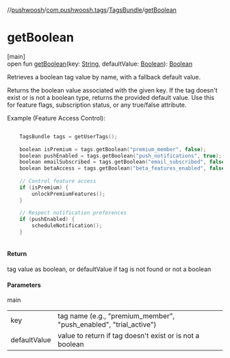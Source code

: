 //[pushwoosh](../../../index.md)/[com.pushwoosh.tags](../index.md)/[TagsBundle](index.md)/[getBoolean](get-boolean.md)

# getBoolean

[main]\
open fun [getBoolean](get-boolean.md)(key: [String](https://developer.android.com/reference/kotlin/java/lang/String.html), defaultValue: [Boolean](https://kotlinlang.org/api/latest/jvm/stdlib/kotlin-stdlib/kotlin/-boolean/index.html)): [Boolean](https://kotlinlang.org/api/latest/jvm/stdlib/kotlin-stdlib/kotlin/-boolean/index.html)

Retrieves a boolean tag value by name, with a fallback default value. 

 Returns the boolean value associated with the given key. If the tag doesn't exist or is not a boolean type, returns the provided default value. Use this for feature flags, subscription status, or any true/false attribute. 

Example (Feature Access Control):

```kotlin

	TagsBundle tags = getUserTags();
	
	boolean isPremium = tags.getBoolean("premium_member", false);
	boolean pushEnabled = tags.getBoolean("push_notifications", true);
	boolean emailSubscribed = tags.getBoolean("email_subscribed", false);
	boolean betaAccess = tags.getBoolean("beta_features_enabled", false);
	
	// Control feature access
	if (isPremium) {
	    unlockPremiumFeatures();
	}
	
	// Respect notification preferences
	if (pushEnabled) {
	    scheduleNotification();
	}
	
```

#### Return

tag value as boolean, or defaultValue if tag is not found or not a boolean

#### Parameters

main

| | |
|---|---|
| key | tag name (e.g., &quot;premium_member&quot;, &quot;push_enabled&quot;, &quot;trial_active&quot;) |
| defaultValue | value to return if tag doesn't exist or is not a boolean |
